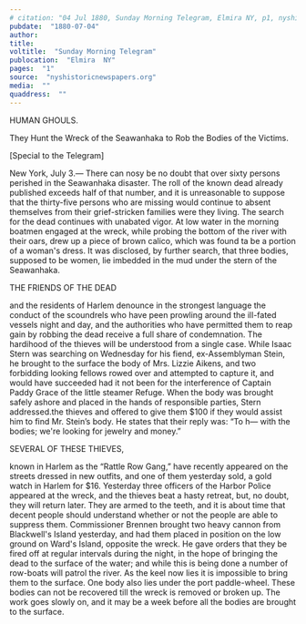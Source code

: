 ```yaml
---
# citation: "04 Jul 1880, Sunday Morning Telegram, Elmira NY, p1, nyshistoricnewspapers.org."
pubdate:  "1880-07-04"
author: 
title: 
voltitle:  "Sunday Morning Telegram"
publocation:  "Elmira  NY"
pages:  "1"
source:  "nyshistoricnewspapers.org"
media:  ""
quaddress:  ""
---
```

HUMAN GHOULS. 

They Hunt the Wreck of the Seawanhaka to Rob the Bodies of the Victims. 

[Special to the Telegram] 

New York, July 3.— There can nosy be no doubt that over sixty persons perished in the Seawanhaka disaster. The roll of the known dead already published exceeds half of that number, and it is unreasonable to suppose that the thirty-five persons who are missing would continue to absent themselves from their grief-stricken families were they living. The search for the dead continues with unabated vigor. At low water in the morning boatmen engaged at the wreck, while probing the bottom of the river with their oars, drew up a piece of brown calico, which was found ta be a portion of a woman's dress. It was disclosed, by further search, that three bodies, supposed to be women, lie imbedded in the mud under the stern of the Seawanhaka. 

THE FRIENDS OF THE DEAD 

and the residents of Harlem denounce in the strongest language the conduct of the scoundrels who have peen prowling around the ill-fated vessels night and day, and the authorities who have permitted them to reap gain by robbing the dead receive a full share of condemnation. The hardihood of the thieves will be understood from a single case. While Isaac Stern was searching on Wednesday for his fiend, ex-Assemblyman Stein, he brought to the surface the body of Mrs. Lizzie Aikens, and two forbidding looking fellows rowed over and attempted to capture it, and would have succeeded had it not been for the interference of Captain Paddy Grace of the little steamer Refuge. When the body was brought safely ashore and placed in the hands of responsible parties, Stern addressed.the thieves and offered to give them $100 if they would assist him to find Mr. Stein’s body. He states that their reply was: “To h— with the bodies; we're looking for jewelry and money.” 

SEVERAL OF THESE THIEVES, 

known in Harlem as the “Rattle Row Gang,” have recently appeared on the streets dressed in new outfits, and one of them yesterday sold, a gold watch in Harlem for $16. Yesterday three officers of the Harbor Police appeared at the wreck, and the thieves beat a hasty retreat, but, no doubt, they will return later. They are armed to the teeth, and it is about time that decent people should understand whether or not the people are able to suppress them. Commissioner Brennen brought two heavy cannon from Blackwell's Island yesterday, and had them placed in position on the low ground on Ward's Island, opposite the wreck. He gave orders that they be fired off at regular intervals during the night, in the hope of bringing the dead to the surface of the water; and while this is being done a number of row-boats will patrol the river. As the keel now lies it is impossible to bring them to the surface. One body also lies under the port paddle-wheel. These bodies can not be recovered till the wreck is removed or broken up. The work goes slowly on, and it may be a week before all the bodies are brought to the surface.  

